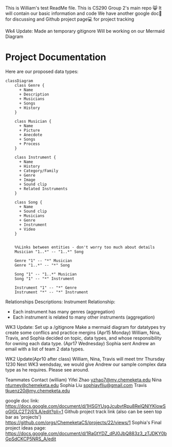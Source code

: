 This is William's test ReadMe file.
This is CS290 Group 2's main repo 😸
It will contain our basic information and code
We have another google doc📄 for discussing and Github project page💻 for project tracking

Wk4 Update: Made an temporary gitignore
    Will be working on our Mermaid Diagram

# Project Documentation
Here are our proposed data types:
```mermaid
classDiagram 
    class Genre {
      + Name
      + Description
      + Musicians
      + Songs
      + History
    }

    class Musician {
      + Name
      + Picture
      + Anecdote
      + Songs
      + Process
    }

    class Instrument {
      + Name
      + History
      + Category/Family
      + Genre
      + Image
      + Sound clip
      + Related Instruments
    }

    class Song {
      + Name
      + Sound clip
      + Musicians
      + Genre
      + Instrument
      + Video
    }


    %%Links between entities - don't worry too much about details
    Musician "1..*" -- "1..*" Song 

    Genre "1" -- "*" Musician
    Genre "1..*" -- "*" Song

    Song "1" -- "1..*" Musician
    Song "1" -- "*" Instrument

    Instrument "1" -- "*" Genre
    Instrument "*" -- "*" Instrument
```

Relationships Descriptions:
Instrument Relationship:
* Each instrument has many genres (aggregation)
* Each instrument is related to many other instruments (aggregation)

WK3 Update:
Set up a /gitignore
Make a mermaid diagram for datatypes
try create some conflics and practice mergins
(Apr15 Monday) William, Nina, Travis, and Sophia decided on topic, data types, and whose responsibility for owning each data type. 
(Apr17 Wednesday) Sophia sent Andrew an email with a list of team 2 data types.

WK2 Update(Apr10 after class)
William, Nina, Travis will meet tmr Thursday 1230
Next WK3 wendsday, we would give Andrew our sample complex data type as he requires.
Please see around.


Teammates Contact
(william) Yifei Zhao
yzhao7@my.chemeketa.edu
Nina
nturney@chemeketa.edu
Sophia Liu
sophiayfliu@gmail.com
Travis
tkuenz20@my.chemeketa.edu

google doc link:
https://docs.google.com/document/d/1HSGYUsgJcubvtRpu8RelQNlYKIowSoGIGLC2T2jS1LA/edit?pli=1
Github project track link (also can be seen top bar as 'projects')
https://github.com/orgs/ChemeketaCS/projects/22/views/1
Sophia's Final project ideas page:
https://docs.google.com/document/d/1RaGtYDZ_dPJ0JbQ883z3_zTJDKY0bGpSdCKCP5NRS_A/edit
